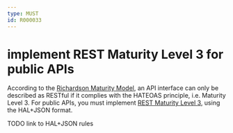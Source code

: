 ```yaml
---
type: MUST
id: R000033
---
```


# implement REST Maturity Level 3 for public APIs

According to the [Richardson Maturity Model](https://martinfowler.com/articles/richardsonMaturityModel.html), an API interface can only be described as RESTful if it complies with the HATEOAS principle, i.e. Maturity Level 3.
For public APIs, you must implement [REST Maturity Level 3](https://martinfowler.com/articles/richardsonMaturityModel.html#level3), using the HAL+JSON format.

TODO link to HAL+JSON rules
